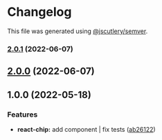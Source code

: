 # Changelog

This file was generated using [@jscutlery/semver](https://github.com/jscutlery/semver).

### [2.0.1](https://gitlab.migoinc.com/migotv/paintbox/compare/react-chip@2.0.0...react-chip@2.0.1) (2022-06-07)

## [2.0.0](https://gitlab.migoinc.com/migotv/paintbox/compare/react-chip@1.0.0...react-chip@2.0.0) (2022-06-07)

## 1.0.0 (2022-05-18)


### Features

* **react-chip:** add component | fix tests ([ab26122](https://gitlab.migoinc.com/migotv/paintbox/commit/ab26122bf260b661dd70441433a74b7264b5a560))
